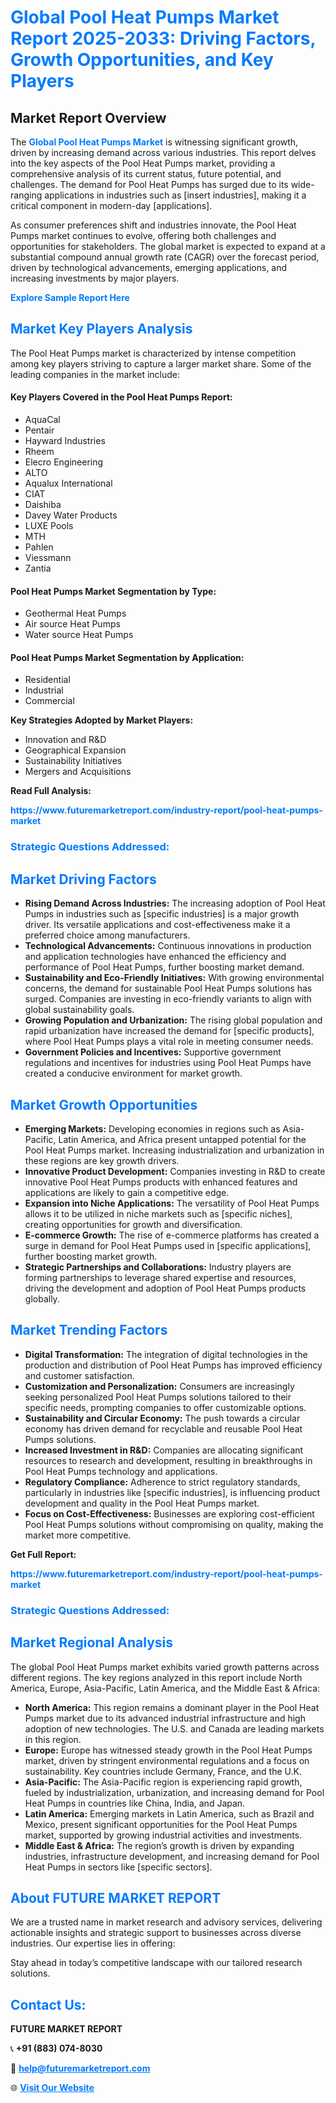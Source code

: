 <h1 style="color: #007BFF;">Global Pool Heat Pumps Market Report 2025-2033: Driving Factors, Growth Opportunities, and Key Players</h1>

<section id="overview">
<h2>Market Report Overview</h2>
<p>The <a href="https://www.futuremarketreport.com/industry-report/pool-heat-pumps-market" style="color: #007BFF; text-decoration: none;"><strong>Global Pool Heat Pumps Market</strong></a> is witnessing significant growth, driven by increasing demand across various industries. This report delves into the key aspects of the Pool Heat Pumps market, providing a comprehensive analysis of its current status, future potential, and challenges. The demand for Pool Heat Pumps has surged due to its wide-ranging applications in industries such as [insert industries], making it a critical component in modern-day [applications].</p>
<p>As consumer preferences shift and industries innovate, the Pool Heat Pumps market continues to evolve, offering both challenges and opportunities for stakeholders. The global market is expected to expand at a substantial compound annual growth rate (CAGR) over the forecast period, driven by technological advancements, emerging applications, and increasing investments by major players.</p>
</section>

<section id="overview">
<p><a href="https://www.futuremarketreport.com/request-sample/reportId=87314" style="color: #007BFF; text-decoration: none;"><strong>Explore Sample Report Here</strong></a></p>
</section>

<section id="key-players">
<h2 style="color: #007BFF;">Market Key Players Analysis</h2>
<p>The Pool Heat Pumps market is characterized by intense competition among key players striving to capture a larger market share. Some of the leading companies in the market include:</p>
<h4>Key Players Covered in the Pool Heat Pumps Report:</h4>
<ul><li>AquaCal</li><li>Pentair</li><li>Hayward Industries</li><li>Rheem</li><li>Elecro Engineering</li><li>ALTO</li><li>Aqualux International</li><li>CIAT</li><li>Daishiba</li><li>Davey Water Products</li><li>LUXE Pools</li><li>MTH</li><li>Pahlen</li><li>Viessmann</li><li>Zantia</li></ul>
<h4>Pool Heat Pumps Market Segmentation by Type:</h4>
<ul><li>Geothermal Heat Pumps</li><li>Air source Heat Pumps</li><li>Water source Heat Pumps</li></ul>

<h4>Pool Heat Pumps Market Segmentation by Application:</h4>
<ul><li>Residential</li><li>Industrial</li><li>Commercial</li></ul>
<p><strong>Key Strategies Adopted by Market Players:</strong></p>
<ul>
<li>Innovation and R&D</li>
<li>Geographical Expansion</li>
<li>Sustainability Initiatives</li>
<li>Mergers and Acquisitions</li>
</ul>
</section>

<section>
<p><strong>Read Full Analysis: </strong></p><a href="https://www.futuremarketreport.com/industry-report/pool-heat-pumps-market" style="color: #007BFF; text-decoration: none;"><strong>https://www.futuremarketreport.com/industry-report/pool-heat-pumps-market</strong></a>
<h3 style="color: #007BFF;">Strategic Questions Addressed:</h3>
</section>

<section id="driving-factors">
<h2 style="color: #007BFF;">Market Driving Factors</h2>
<ul>
<li><strong>Rising Demand Across Industries:</strong> The increasing adoption of Pool Heat Pumps in industries such as [specific industries] is a major growth driver. Its versatile applications and cost-effectiveness make it a preferred choice among manufacturers.</li>
<li><strong>Technological Advancements:</strong> Continuous innovations in production and application technologies have enhanced the efficiency and performance of Pool Heat Pumps, further boosting market demand.</li>
<li><strong>Sustainability and Eco-Friendly Initiatives:</strong> With growing environmental concerns, the demand for sustainable Pool Heat Pumps solutions has surged. Companies are investing in eco-friendly variants to align with global sustainability goals.</li>
<li><strong>Growing Population and Urbanization:</strong> The rising global population and rapid urbanization have increased the demand for [specific products], where Pool Heat Pumps plays a vital role in meeting consumer needs.</li>
<li><strong>Government Policies and Incentives:</strong> Supportive government regulations and incentives for industries using Pool Heat Pumps have created a conducive environment for market growth.</li>
</ul>
</section>

<section id="growth-opportunities">
<h2 style="color: #007BFF;">Market Growth Opportunities</h2>
<ul>
<li><strong>Emerging Markets:</strong> Developing economies in regions such as Asia-Pacific, Latin America, and Africa present untapped potential for the Pool Heat Pumps market. Increasing industrialization and urbanization in these regions are key growth drivers.</li>
<li><strong>Innovative Product Development:</strong> Companies investing in R&D to create innovative Pool Heat Pumps products with enhanced features and applications are likely to gain a competitive edge.</li>
<li><strong>Expansion into Niche Applications:</strong> The versatility of Pool Heat Pumps allows it to be utilized in niche markets such as [specific niches], creating opportunities for growth and diversification.</li>
<li><strong>E-commerce Growth:</strong> The rise of e-commerce platforms has created a surge in demand for Pool Heat Pumps used in [specific applications], further boosting market growth.</li>
<li><strong>Strategic Partnerships and Collaborations:</strong> Industry players are forming partnerships to leverage shared expertise and resources, driving the development and adoption of Pool Heat Pumps products globally.</li>
</ul>
</section>

<section id="trending-factors">
<h2 style="color: #007BFF;">Market Trending Factors</h2>
<ul>
<li><strong>Digital Transformation:</strong> The integration of digital technologies in the production and distribution of Pool Heat Pumps has improved efficiency and customer satisfaction.</li>
<li><strong>Customization and Personalization:</strong> Consumers are increasingly seeking personalized Pool Heat Pumps solutions tailored to their specific needs, prompting companies to offer customizable options.</li>
<li><strong>Sustainability and Circular Economy:</strong> The push towards a circular economy has driven demand for recyclable and reusable Pool Heat Pumps solutions.</li>
<li><strong>Increased Investment in R&D:</strong> Companies are allocating significant resources to research and development, resulting in breakthroughs in Pool Heat Pumps technology and applications.</li>
<li><strong>Regulatory Compliance:</strong> Adherence to strict regulatory standards, particularly in industries like [specific industries], is influencing product development and quality in the Pool Heat Pumps market.</li>
<li><strong>Focus on Cost-Effectiveness:</strong> Businesses are exploring cost-efficient Pool Heat Pumps solutions without compromising on quality, making the market more competitive.</li>
</ul>
</section>

<section>
<p><strong>Get Full Report: </strong></p><a href="https://www.futuremarketreport.com/industry-report/pool-heat-pumps-market" style="color: #007BFF; text-decoration: none;"><strong>https://www.futuremarketreport.com/industry-report/pool-heat-pumps-market</strong></a>
<h3 style="color: #007BFF;">Strategic Questions Addressed:</h3>
</section>


<section id="regional-analysis">
<h2 style="color: #007BFF;">Market Regional Analysis</h2>
<p>The global Pool Heat Pumps market exhibits varied growth patterns across different regions. The key regions analyzed in this report include North America, Europe, Asia-Pacific, Latin America, and the Middle East & Africa:</p>
<ul>
<li><strong>North America:</strong> This region remains a dominant player in the Pool Heat Pumps market due to its advanced industrial infrastructure and high adoption of new technologies. The U.S. and Canada are leading markets in this region.</li>
<li><strong>Europe:</strong> Europe has witnessed steady growth in the Pool Heat Pumps market, driven by stringent environmental regulations and a focus on sustainability. Key countries include Germany, France, and the U.K.</li>
<li><strong>Asia-Pacific:</strong> The Asia-Pacific region is experiencing rapid growth, fueled by industrialization, urbanization, and increasing demand for Pool Heat Pumps in countries like China, India, and Japan.</li>
<li><strong>Latin America:</strong> Emerging markets in Latin America, such as Brazil and Mexico, present significant opportunities for the Pool Heat Pumps market, supported by growing industrial activities and investments.</li>
<li><strong>Middle East & Africa:</strong> The region’s growth is driven by expanding industries, infrastructure development, and increasing demand for Pool Heat Pumps in sectors like [specific sectors].</li>
</ul>
</section>

<footer>
<h2 style="color: #007BFF;">About FUTURE MARKET REPORT</h2>
<p>We are a trusted name in market research and advisory services, delivering actionable insights and strategic support to businesses across diverse industries. Our expertise lies in offering:</p>

<p>Stay ahead in today’s competitive landscape with our tailored research solutions.</p>

<h2 style="color: #007BFF;">Contact Us:</h2>
<p><strong>FUTURE MARKET REPORT</strong></p>
<p>📞 <strong>+91 (883) 074-8030</strong></p>
<p>📧 <strong><a href="mailto:help@futuremarketreport.com" style="color: #007BFF;">help@futuremarketreport.com</a></strong></p>
<p>🌐 <strong><a href="https://www.futuremarketreport.com/" style="color: #007BFF;">Visit Our Website</a></strong></p>
</footer>
